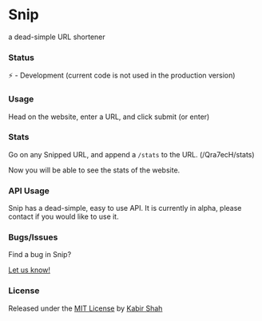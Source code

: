 # Snip

a dead-simple URL shortener

### Status

:zap: - Development (current code is not used in the production version)
<!-- :rocket: - Production -->

### Usage

Head on the website, enter a URL, and click submit (or enter)

### Stats

Go on any Snipped URL, and append a `/stats` to the URL. (/Qra7ecH/stats)

Now you will be able to see the stats of the website.

### API Usage

Snip has a dead-simple, easy to use API. It is currently in alpha, please contact if you would like to use it.

<!-- - To get the details of a URL, make a GET request to the url + `/api`, to make it pretty, make it to the url + `/api?pretty=true`, example output:

```js
{
    id: "Qra7ecH",
    stats: {
        visits: 10
    },
    shortURL: 'http://snipit.ga/Qra7ecH',
    longURL: 'http://thisisareallylongurlifonlyitcouldbeshorter.com'
}
```

- To get an array of ALL recent URL's, make a GET request to `/api/links`, example output:

```js
[{"id":"erbpgb9","stats":{"visits":1},"shortURL":"http://snipit.ga/erbpgb9","longURL":"http://kabir.ml"},{"id":"72satt9","stats":{"visits":2295},"shortURL":"http://snipit.ga/72satt9","longURL":"http://usewing.ml"}]
``` -->

### Bugs/Issues

Find a bug in Snip?

[Let us know!](https://github.com/KingPixil/snip/issues/new)

### License

Released under the [MIT License](https://kingpixil.github.io/license) by [Kabir Shah](http://kabir.ml)
